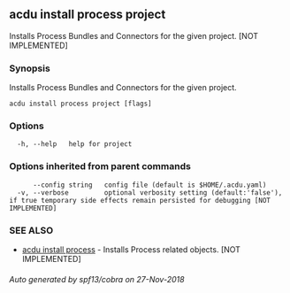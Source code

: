 ## acdu install process project

Installs Process Bundles and Connectors for the given project. [NOT IMPLEMENTED]

### Synopsis

Installs Process Bundles and Connectors for the given project.

```
acdu install process project [flags]
```

### Options

```
  -h, --help   help for project
```

### Options inherited from parent commands

```
      --config string   config file (default is $HOME/.acdu.yaml)
  -v, --verbose         optional verbosity setting (default:'false'), if true temporary side effects remain persisted for debugging [NOT IMPLEMENTED]
```

### SEE ALSO

* [acdu install process](acdu_install_process.md)	 - Installs Process related objects. [NOT IMPLEMENTED]

###### Auto generated by spf13/cobra on 27-Nov-2018
